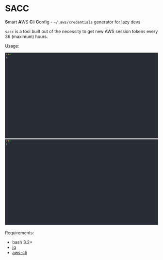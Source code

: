 # SACC 
**S**mart **A**WS **C**li **C**onfig - `~/.aws/credentials` generator for lazy devs

`sacc` is a tool built out of the necessity to get new AWS session tokens every 36 (maximum) hours. 

Usage:

![usage](./sacc.svg)
<img src="./sacc.svg">

Requirements:
- bash 3.2+
- [jq](https://github.com/stedolan/jq)
- [aws-cli](https://github.com/aws/aws-cli)
